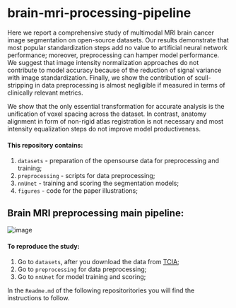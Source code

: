 # brain-mri-processing-pipeline
Here we report a comprehensive study of multimodal MRI brain cancer image segmentation on open-source datasets. Our results demonstrate that most popular standardization steps add no value to artificial neural network performance; moreover, preprocessing can hamper model performance. We suggest that image intensity normalization approaches do not contribute to model accuracy because of the reduction of signal variance with image standardization. Finally, we show the contribution of scull-stripping in data preprocessing is almost negligible if measured in terms of clinically relevant metrics.

We show that the only essential transformation for accurate analysis is the unification of voxel spacing across the dataset. In contrast, anatomy alignment in form of non-rigid atlas registration is not necessary and most intensity equalization steps do not improve model productiveness. 

#### This repository contains:
1. `datasets` - preparation of the opensourse data for preprocessing and training;
3. `preprocessing` - scripts for data preprocessing;
4. `nnUnet` - training and scoring  the segmentation models;
5. `figures` - code for the paper illustrations;

## Brain MRI preprocessing main pipeline:
![image](/figures/abstract.png)


#### To reproduce the study:
1. Go to `datasets`, after you download the data from [TCIA](https://www.cancerimagingarchive.net/);
2. Go to `preprocessing` for data preprocessing;
3. Go to `nnUnet` for model training and scoring;

In the `Readme.md` of the following repositoritories you will find the instructions to follow.
